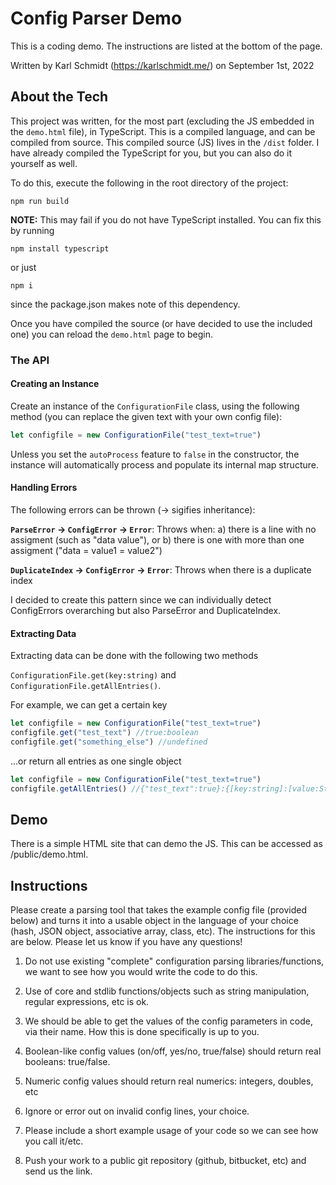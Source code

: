 
# Config Parser Demo

This is a coding demo. The instructions are listed at the bottom of the page.

Written by Karl Schmidt (https://karlschmidt.me/) on September 1st, 2022
## About the Tech

This project was written, for the most part (excluding the JS embedded in the `demo.html` file), in TypeScript. This 
is a compiled language, and can be compiled from source. This compiled source (JS) lives in the `/dist` folder. 
I have already compiled the TypeScript for you, but you can also do it yourself as well. 

To do this, execute the following in the root directory of the project: 
```shell
npm run build
```

**NOTE:**
This may fail if you do not have TypeScript installed. 
You can fix this by running  
```shell
npm install typescript
``` 
or just 
```shell
npm i
``` 
since the package.json makes note of this dependency.

Once you have compiled the source (or have decided to use the included one) you can reload the `demo.html` page to begin. 

### The API

#### Creating an Instance
Create an instance of the `ConfigurationFile` class, using the following method (you can replace the given text with your own config file):  

```JavaScript
let configfile = new ConfigurationFile("test_text=true")
```

Unless you set the `autoProcess` feature to `false` in the constructor, 
the instance will automatically process and populate its internal map structure. 

#### Handling Errors 

The following errors can be thrown (-> sigifies inheritance):

**`ParseError` -> `ConfigError` -> `Error`**: Throws when: a) there is a line with no assigment (such as "data value"), or b) there is one with more than one assigment ("data = value1 = value2")

**`DuplicateIndex` -> `ConfigError` -> `Error`**: Throws when there is a duplicate index

I decided to create this pattern since we can individually detect ConfigErrors overarching but also ParseError and DuplicateIndex. 

#### Extracting Data

Extracting data can be done with the following two methods

`ConfigurationFile.get(key:string)` and `ConfigurationFile.getAllEntries()`. 

For example, we can get a certain key 

```JavaScript
let configfile = new ConfigurationFile("test_text=true")
configfile.get("test_text") //true:boolean
configfile.get("something_else") //undefined
```

...or return all entries as one single object 

```JavaScript
let configfile = new ConfigurationFile("test_text=true")
configfile.getAllEntries() //{"test_text":true}:{[key:string]:[value:String|Number|Boolean]}
```
## Demo

There is a simple HTML site that can demo the JS. This can be accessed as /public/demo.html.
## Instructions

Please create a parsing tool that takes the example config file (provided below) and turns it into a usable object in the language of your choice (hash, JSON object, associative array, class, etc). The instructions for this are below. Please let us know if you have any questions!

1. Do not use existing "complete" configuration parsing libraries/functions, we want to see how you would write the code to do this.

2. Use of core and stdlib functions/objects such as string manipulation, regular expressions, etc is ok.

3. We should be able to get the values of the config parameters in code, via their name. How this is done specifically is up to you.

4. Boolean-like config values (on/off, yes/no, true/false) should return real booleans: true/false.

5. Numeric config values should return real numerics: integers, doubles, etc

6. Ignore or error out on invalid config lines, your choice.

7. Please include a short example usage of your code so we can see how you call it/etc.

8. Push your work to a public git repository (github, bitbucket, etc) and send us the link.
